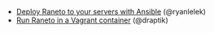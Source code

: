 <!-- 
{
  "order":1,
  "targetAudience":"user",
  "version":"1.0.0"
}
-->

- [Deploy Raneto to your servers with Ansible](https://github.com/ryanlelek/raneto-devops) (@ryanlelek)
- [Run Raneto in a Vagrant container](https://github.com/draptik/vagrant-raneto) (@draptik)
